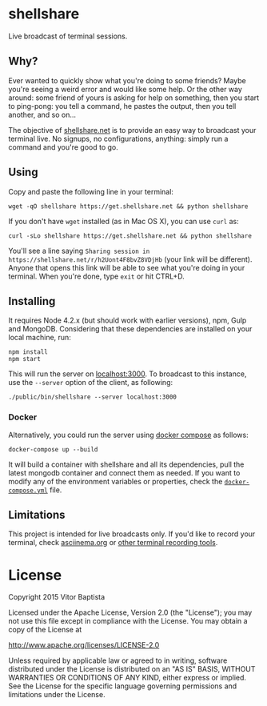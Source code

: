 # shellshare

Live broadcast of terminal sessions.

## Why?

Ever wanted to quickly show what you're doing to some friends? Maybe you're seeing a weird error and would like some help. Or the other way around: some friend of yours is asking for help on something, then you start to ping-pong: you tell a command, he pastes the output, then you tell another, and so on...

The objective of [shellshare.net](https://shellshare.net) is to provide an easy way to broadcast your terminal live. No signups, no configurations, anything: simply run a command and you're good to go.

## Using

Copy and paste the following line in your terminal:

```
wget -qO shellshare https://get.shellshare.net && python shellshare
```

If you don't have `wget` installed (as in Mac OS X), you can use `curl` as:

```
curl -sLo shellshare https://get.shellshare.net && python shellshare
```

You'll see a line saying `Sharing session in
https://shellshare.net/r/h2Uont4F8bvZ8VDjHb` (your link will be different).
Anyone that opens this link will be able to see what you're doing in your
terminal. When you're done, type `exit` or hit CTRL+D.

## Installing

It requires Node 4.2.x (but should work with earlier versions), npm, Gulp and
MongoDB. Considering that these dependencies are installed on your local
machine, run:

```
npm install
npm start
```

This will run the server on [localhost:3000](http://localhost:3000). To
broadcast to this instance, use the `--server` option of the client, as
following:

```
./public/bin/shellshare --server localhost:3000
```

### Docker

Alternatively, you could run the server using [docker
compose](https://docs.docker.com/compose/install/) as follows:

```
docker-compose up --build
```

It will build a container with shellshare and all its dependencies, pull the
latest mongodb container and connect them as needed. If you want to modify any
of the environment variables or properties, check the
[`docker-compose.yml`](./docker-compose.yml) file.

## Limitations

This project is intended for live broadcasts only. If you'd like to record your terminal, check [asciinema.org](https://asciinema.org)
or [other terminal recording tools](https://github.com/topics/terminal-recording).

# License

Copyright 2015 Vitor Baptista

Licensed under the Apache License, Version 2.0 (the "License");
you may not use this file except in compliance with the License.
You may obtain a copy of the License at

  http://www.apache.org/licenses/LICENSE-2.0

Unless required by applicable law or agreed to in writing, software
distributed under the License is distributed on an "AS IS" BASIS,
WITHOUT WARRANTIES OR CONDITIONS OF ANY KIND, either express or implied.
See the License for the specific language governing permissions and
limitations under the License.

